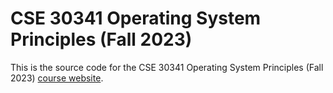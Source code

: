 # CSE 30341 Operating System Principles (Fall 2023)

This is the source code for the CSE 30341 Operating System Principles (Fall
2023) [course website](http://www3.nd.edu/~pbui/teaching/cse.30341.fa23/).
